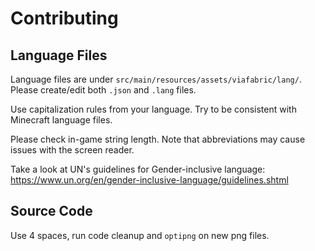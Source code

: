 # Contributing

## Language Files
Language files are under ``src/main/resources/assets/viafabric/lang/``. Please create/edit both ``.json`` and ``.lang`` files.

Use capitalization rules from your language. Try to be consistent with Minecraft language files.

Please check in-game string length. Note that abbreviations may cause issues with the screen reader.

Take a look at UN's guidelines for Gender-inclusive language: https://www.un.org/en/gender-inclusive-language/guidelines.shtml

## Source Code
Use 4 spaces, run code cleanup and ``optipng`` on new png files.
